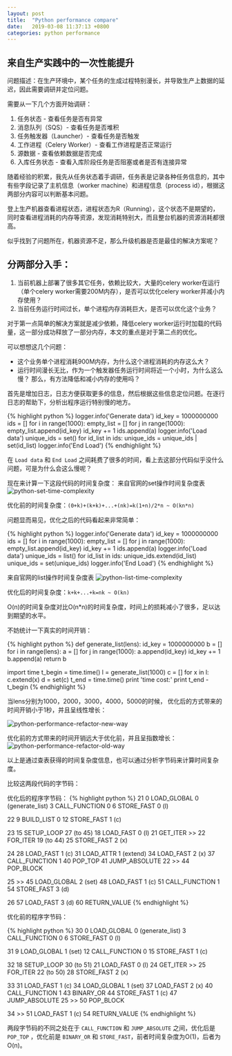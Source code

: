 ```yaml
---
layout: post
title:  "Python performance compare"
date:   2019-03-08 11:37:13 +0800
categories: python performance
---
```


## 来自生产实践中的一次性能提升

问题描述：在生产环境中，某个任务的生成过程特别漫长，并导致生产上数据的延迟，因此需要调研并定位问题。

需要从一下几个方面开始调研：

1. 任务状态 - 查看任务是否有异常
2. 消息队列（SQS）- 查看任务是否堆积
3. 任务触发器（Launcher）- 查看任务是否触发
4. 工作进程（Celery Worker）- 查看工作进程是否正常运行
5. 源数据 - 查看依赖数据是否完成
6. 入库任务状态 - 查看入库阶段任务是否阻塞或者是否有连接异常

随着经验的积累，我先从任务状态着手调研，任务表是记录各种任务信息的，其中有些字段记录了主机信息（worker machine）和进程信息（process id），根据这两部分内容可以判断基本问题。

登上生产机器查看进程状态，进程状态为R（Running），这个状态不是期望的，同时查看进程消耗的内存等资源，发现消耗特别大，而且整台机器的资源消耗都很高。

似乎找到了问题所在，机器资源不足，那么升级机器是否是最佳的解决方案呢？

## 分两部分入手：
1. 当前机器上部署了很多其它任务，依赖比较大，大量的celery worker在运行（单个celery worker需要200M内存），是否可以优化celery worker并减小内存使用？
2. 当前任务运行时间过长，单个进程内存消耗巨大，是否可以优化这个业务？

对于第一点简单的解决方案就是减少依赖，降低celery worker运行时加载的代码量，这一部分成功释放了一部分内存，本文的重点是对于第二点的优化。

可以想想这几个问题：
- 这个业务单个进程消耗900M内存，为什么这个进程消耗的内存这么大？
- 运行时间漫长无比，作为一个触发器任务运行时间将近一个小时，为什么这么慢？
那么，有方法降低和减小内存的使用吗？

首先是增加日志，日志方便获取更多的信息，然后根据这些信息定位问题。在逐行日志的帮助下，分析出程序运行特别慢的地方。

{% highlight python %}
logger.info('Generate data')
id_key = 1000000000
ids = []
for i in range(1000):
    empty_list = []
    for j in range(1000):
        empty_list.append(id_key)
        id_key += 1
    ids.append(a)
logger.info('Load data')
unique_ids = set()
for id_list in ids:
    unique_ids = unique_ids | set(id_list)
logger.info('End Load')
{% endhighlight %}

在 `Load data` 和 `End Load` 之间耗费了很多的时间，看上去这部分代码似乎没什么问题，可是为什么会这么慢呢？

现在来计算一下这段代码的时间复杂度：
来自官网的set操作时间复杂度表
![python-set-time-complexity](/assets/image/python/performance/python-set-time-complexity.jpg)

优化前的时间复杂度：`(0+k)+(k+k)+...+(nk)=k(1+n)/2*n ~ O(kn*n)`

问题显而易见，优化之后的代码看起来非常简单：

{% highlight python %}
logger.info('Generate data')
id_key = 1000000000
ids = []
for i in range(1000):
    empty_list = []
    for j in range(1000):
        empty_list.append(id_key)
        id_key += 1
    ids.append(a)
logger.info('Load data')
unique_ids = list()
for id_list in ids:
    unique_ids.extend(id_list)
unique_ids = set(unique_ids)
logger.info('End Load')
{% endhighlight %}

来自官网的list操作时间复杂度表
![python-list-time-complexity](/assets/image/python/performance/python-list-time-complexity.jpg)

优化后的时间复杂度：`k+k+...+k=nk ~ O(kn)`

O(n)的时间复杂度对比O(n*n)的时间复杂度，时间上的损耗减小了很多，足以达到期望的水平。

不妨统计一下真实的时间开销：

{% highlight python %}
def generate_list(lens):
    id_key = 1000000000
    b = []
    for i in range(lens):
        a = []
        for j in range(1000):
            a.append(id_key)
            id_key += 1
        b.append(a)
    return b

import time
t_begin = time.time()
l = generate_list(1000)
c = []
for x in l:
    c.extend(x)
d = set(c)
t_end = time.time()
print 'time cost:'
print t_end - t_begin
{% endhighlight %}

当lens分别为1000，2000，3000，4000，5000的时候，
优化后的方式带来的时间开销小于1秒，并且呈线性增长：

![python-performance-refactor-new-way](/assets/image/python/performance/python-performance-refactor-new-way.jpg)

优化前的方式带来的时间开销远大于优化前，并且呈指数增长：
![python-performance-refactor-old-way](/assets/image/python/performance/python-performance-refactor-old-way.jpg)

以上是通过查表获得的时间复杂度信息，也可以通过分析字节码来计算时间复杂度。

比较这两段代码的字节码：

优化后的程序字节码：
{% highlight python %}
 21           0 LOAD_GLOBAL              0 (generate_list)
              3 CALL_FUNCTION            0
              6 STORE_FAST               0 (l)

 22           9 BUILD_LIST               0
             12 STORE_FAST               1 (c)

 23          15 SETUP_LOOP              27 (to 45)
             18 LOAD_FAST                0 (l)
             21 GET_ITER
        >>   22 FOR_ITER                19 (to 44)
             25 STORE_FAST               2 (x)

 24          28 LOAD_FAST                1 (c)
             31 LOAD_ATTR                1 (extend)
             34 LOAD_FAST                2 (x)
             37 CALL_FUNCTION            1
             40 POP_TOP
             41 JUMP_ABSOLUTE           22
        >>   44 POP_BLOCK

 25     >>   45 LOAD_GLOBAL              2 (set)
             48 LOAD_FAST                1 (c)
             51 CALL_FUNCTION            1
             54 STORE_FAST               3 (d)

 26          57 LOAD_FAST                3 (d)
             60 RETURN_VALUE
{% endhighlight %}

优化前的程序字节码：

{% highlight python %}
 30           0 LOAD_GLOBAL              0 (generate_list)
              3 CALL_FUNCTION            0
              6 STORE_FAST               0 (l)

 31           9 LOAD_GLOBAL              1 (set)
             12 CALL_FUNCTION            0
             15 STORE_FAST               1 (c)

 32          18 SETUP_LOOP              30 (to 51)
             21 LOAD_FAST                0 (l)
             24 GET_ITER
        >>   25 FOR_ITER                22 (to 50)
             28 STORE_FAST               2 (x)

 33          31 LOAD_FAST                1 (c)
             34 LOAD_GLOBAL              1 (set)
             37 LOAD_FAST                2 (x)
             40 CALL_FUNCTION            1
             43 BINARY_OR
             44 STORE_FAST               1 (c)
             47 JUMP_ABSOLUTE           25
        >>   50 POP_BLOCK

 34     >>   51 LOAD_FAST                1 (c)
             54 RETURN_VALUE
{% endhighlight %}

两段字节码的不同之处在于 `CALL_FUNCTION` 和 `JUMP_ABSOLUTE` 之间，优化后是 `POP_TOP` ，优化前是 `BINARY_OR` 和 `STORE_FAST`，前者时间复杂度为O(1)，后者为O(n)。

